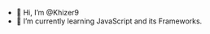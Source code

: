 - 👋 Hi, I’m @Khizer9 
- 🌱 I’m currently learning JavaScript and its Frameworks.

<!---
Khizer9/Khizer9 is a ✨ special ✨ repository because its `README.md` (this file) appears on your GitHub profile.
You can click the Preview link to take a look at your changes.
--->
